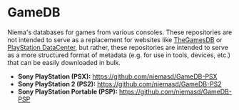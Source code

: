 # GameDB
Niema's databases for games from various consoles. These repositories are not intended to serve as a replacement for websites like [TheGamesDB](https://thegamesdb.net/) or [PlayStation DataCenter](https://psxdatacenter.com/), but rather, these repositories are intended to serve as a more structured format of metadata (e.g. for use in tools, devices, etc.) that can be easily downloaded in bulk.

* **Sony PlayStation (PSX):** https://github.com/niemasd/GameDB-PSX
* **Sony PlayStation 2 (PS2):** https://github.com/niemasd/GameDB-PS2
* **Sony PlayStation Portable (PSP):** https://github.com/niemasd/GameDB-PSP
